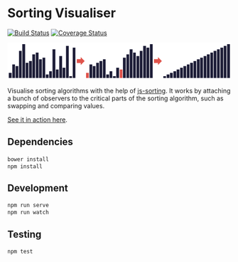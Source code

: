 # Sorting Visualiser

[![Build Status](https://travis-ci.org/Tyriar/sorting-visualiser.svg?branch=master)](https://travis-ci.org/Tyriar/sorting-visualiser)
[![Coverage Status](https://coveralls.io/repos/github/Tyriar/sorting-visualiser/badge.svg?branch=master)](https://coveralls.io/github/Tyriar/sorting-visualiser?branch=master)

<p align="center">
  <img src="example.png"/>
</p>

Visualise sorting algorithms with the help of [js-sorting](https://github.com/gwtw/js-sorting). It works by attaching a bunch of observers to the critical parts of the sorting algorithm, such as swapping and comparing values.

[See it in action here](http://www.growingwiththeweb.com/projects/sorting-visualiser/).

## Dependencies

```
bower install
npm install
```

## Development

```
npm run serve
npm run watch
```

## Testing

```
npm test
```
